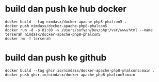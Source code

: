 # build dan push ke hub docker 
````
docker build --tag nimdasx/docker-apache-php8-phalcon5 .   
docker push nimdasx/docker-apache-php8-phalcon5  
docker run -d -p 81:80 -v /Users/sofyan/Dev/php:/var/www/html --name terserah nimdasx/docker-apache-php8-phalcon5  
docker rm -f terserah 
````
# build dan push ke github
````
docker build --tag ghcr.io/nimdasx/docker-apache-php8-phalcon5:main .
docker push ghcr.io/nimdasx/docker-apache-php8-phalcon5:main
````
